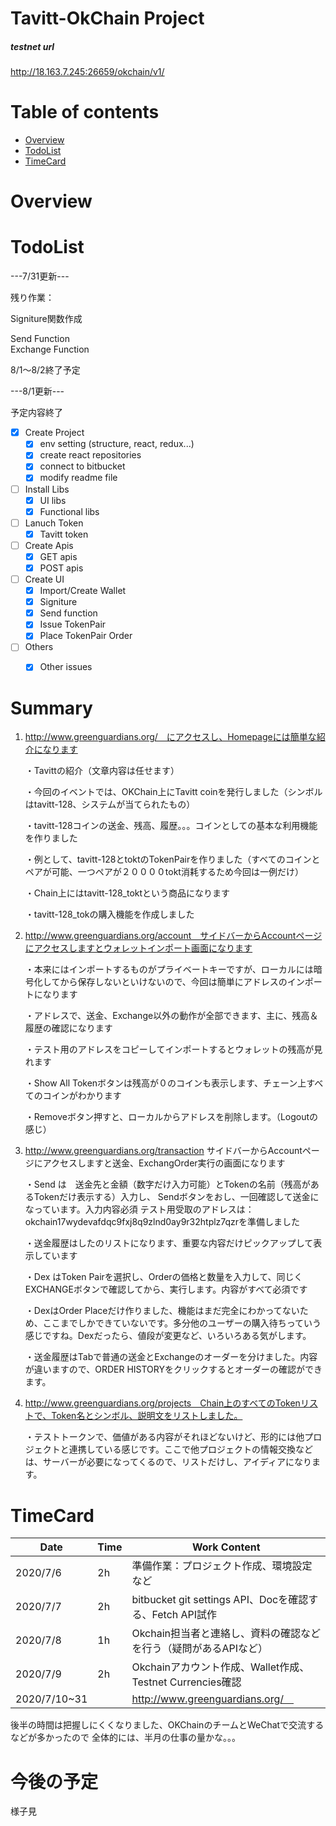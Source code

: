 # Tavitt-OkChain Project


##### testnet url
http://18.163.7.245:26659/okchain/v1/



# Table of contents

- [Overview](#overview)
- [TodoList](#todolist)
- [TimeCard](#timecard)


# Overview



# TodoList

---7/31更新---

残り作業：  

Signiture関数作成

Send Function  
Exchange Function

8/1〜8/2終了予定

---8/1更新---

予定内容終了


- [x] Create Project
    - [x] env setting (structure, react, redux...)
    - [x] create react repositories
    - [x] connect to bitbucket
    - [x] modify readme file
- [ ] Install Libs 
    - [x] UI libs
    - [x] Functional libs
- [ ] Lanuch Token
    - [x] Tavitt token
- [ ] Create Apis  
    - [x] GET apis
    - [x] POST apis
- [ ] Create UI
    - [x] Import/Create Wallet
    - [x] Signiture
    - [x] Send function 
    - [x] Issue TokenPair
    - [x] Place TokenPair Order 
- [ ] Others
    - [x] Other issues


# Summary

1. http://www.greenguardians.org/　にアクセスし、Homepageには簡単な紹介になります

    ・Tavittの紹介（文章内容は任せます）
    
    ・今回のイベントでは、OKChain上にTavitt coinを発行しました（シンボルはtavitt-128、システムが当てられたもの）
    
    ・tavitt-128コインの送金、残高、履歴。。。コインとしての基本な利用機能を作りました
    
    ・例として、tavitt-128とtoktのTokenPairを作りました（すべてのコインとペアが可能、一つペアが２００００tokt消耗するため今回は一例だけ）
    
    ・Chain上にはtavitt-128_toktという商品になります
    
    ・tavitt-128_tokの購入機能を作成しました
    
2. http://www.greenguardians.org/account　サイドバーからAccountページにアクセスしますとウォレットインポート画面になります

    ・本来にはインポートするものがプライベートキーですが、ローカルには暗号化してから保存しないといけないので、今回は簡単にアドレスのインポートになります

    ・アドレスで、送金、Exchange以外の動作が全部できます、主に、残高＆履歴の確認になります

    ・テスト用のアドレスをコピーしてインポートするとウォレットの残高が見れます
    
    ・Show All Tokenボタンは残高が０のコインも表示します、チェーン上すべてのコインがわかります

    ・Removeボタン押すと、ローカルからアドレスを削除します。（Logoutの感じ）
    
3. http://www.greenguardians.org/transaction サイドバーからAccountページにアクセスしますと送金、ExchangOrder実行の画面になります

    ・Send は　送金先と金額（数字だけ入力可能）とTokenの名前（残高があるTokenだけ表示する）入力し、
    Sendボタンをおし、一回確認して送金になっています。入力内容必須
    テスト用受取のアドレスは：okchain17wydevafdqc9fxj8q9zlnd0ay9r32htplz7qzrを準備しました
    
    ・送金履歴はしたのリストになります、重要な内容だけピックアップして表示しています
    
    ・Dex はToken Pairを選択し、Orderの価格と数量を入力して、同じくEXCHANGEボタンで確認してから、実行します。内容がすべて必須です
    
    ・DexはOrder Placeだけ作りました、機能はまだ完全にわかってないため、ここまでしかできていないです。多分他のユーザーの購入待ちっていう感じですね。Dexだったら、値段が変更など、いろいろある気がします。
    
    ・送金履歴はTabで普通の送金とExchangeのオーダーを分けました。内容が違いますので、ORDER HISTORYをクリックするとオーダーの確認ができます。
    

3. http://www.greenguardians.org/projects　Chain上のすべてのTokenリストで、Token名とシンボル、説明文をリストしました。

    ・テストトークンで、価値がある内容がそれほどないけど、形的には他プロジェクトと連携している感じです。ここで他プロジェクトの情報交換などは、サーバーが必要になってくるので、リストだけし、アイディアになります。
    
    
# TimeCard


| Date     | Time    | Work Content |
| --------|---------|-------|
| 2020/7/6 | 2h | 準備作業：プロジェクト作成、環境設定など    |
| 2020/7/7 | 2h | bitbucket git settings  API、Docを確認する、Fetch API試作    |
| 2020/7/8 | 1h | Okchain担当者と連絡し、資料の確認などを行う（疑問があるAPIなど）    |
| 2020/7/9 | 2h | Okchainアカウント作成、Wallet作成、Testnet Currencies確認　|
| 2020/7/10~31 |  | http://www.greenguardians.org/　|


後半の時間は把握しにくくなりました、OKChainのチームとWeChatで交流するなどが多かったので
全体的には、半月の仕事の量かな。。。

# 今後の予定

様子見